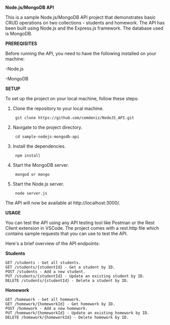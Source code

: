 **Node.js/MongoDB API**

This is a sample Node.js/MongoDB API project that demonstrates basic CRUD operations on two collections - students and homework. The API has been built using Node.js and the Express.js framework. The database used is MongoDB.

**PREREQISITES**

Before running the API, you need to have the following installed on your machine:

-Node.js

-MongoDB

**SETUP**

To set up the project on your local machine, follow these steps:

1. Clone the repository to your local machine.

		git clone https://github.com/cemdeniz/NodeJS_API.git

2. Navigate to the project directory.

		cd sample-nodejs-mongodb-api

3. Install the dependencies.

		npm install


4. Start the MongoDB server.

		mongod or mongo

5. Start the Node.js server.

		node server.js

The API will now be available at http://localhost:3000/.

**USAGE**

You can test the API using any API testing tool like Postman or the Rest Client extension in VSCode. The project comes with a rest.http file which contains sample requests that you can use to test the API.

Here's a brief overview of the API endpoints:

**Students**

	GET /students - Get all students.
	GET /students/{studentId} - Get a student by ID.
	POST /students - Add a new student.
	PUT /students/{studentId} - Update an existing student by ID.
	DELETE /students/{studentId} - Delete a student by ID.

**Homework**
	
	GET /homework - Get all homework.
	GET /homework/{homeworkId} - Get homework by ID.
	POST /homework - Add a new homework.
	PUT /homework/{homeworkId} - Update an existing homework by ID.
	DELETE /homework/{homeworkId} - Delete homework by ID.
